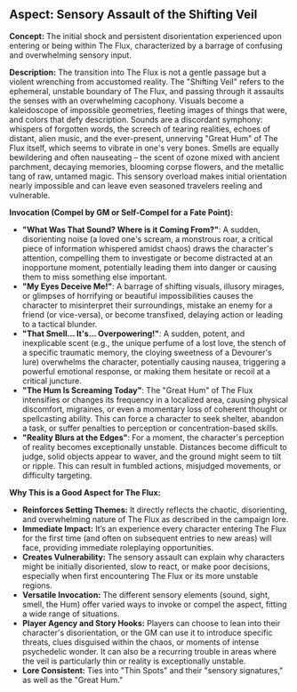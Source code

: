 ## Aspect: Sensory Assault of the Shifting Veil

**Concept:** The initial shock and persistent disorientation experienced upon entering or being within The Flux, characterized by a barrage of confusing and overwhelming sensory input.

**Description:**
The transition into The Flux is not a gentle passage but a violent wrenching from accustomed reality. The "Shifting Veil" refers to the ephemeral, unstable boundary of The Flux, and passing through it assaults the senses with an overwhelming cacophony. Visuals become a kaleidoscope of impossible geometries, fleeting images of things that were, and colors that defy description. Sounds are a discordant symphony: whispers of forgotten words, the screech of tearing realities, echoes of distant, alien music, and the ever-present, unnerving "Great Hum" of The Flux itself, which seems to vibrate in one's very bones. Smells are equally bewildering and often nauseating – the scent of ozone mixed with ancient parchment, decaying memories, blooming corpse flowers, and the metallic tang of raw, untamed magic. This sensory overload makes initial orientation nearly impossible and can leave even seasoned travelers reeling and vulnerable.

**Invocation (Compel by GM or Self-Compel for a Fate Point):**

*   **"What Was That Sound? Where is it Coming From?"**: A sudden, disorienting noise (a loved one's scream, a monstrous roar, a critical piece of information whispered amidst chaos) draws the character's attention, compelling them to investigate or become distracted at an inopportune moment, potentially leading them into danger or causing them to miss something else important.
*   **"My Eyes Deceive Me!"**: A barrage of shifting visuals, illusory mirages, or glimpses of horrifying or beautiful impossibilities causes the character to misinterpret their surroundings, mistake an enemy for a friend (or vice-versa), or become transfixed, delaying action or leading to a tactical blunder.
*   **"That Smell... It's... Overpowering!"**: A sudden, potent, and inexplicable scent (e.g., the unique perfume of a lost love, the stench of a specific traumatic memory, the cloying sweetness of a Devourer's lure) overwhelms the character, potentially causing nausea, triggering a powerful emotional response, or making them hesitate or recoil at a critical juncture.
*   **"The Hum Is Screaming Today"**: The "Great Hum" of The Flux intensifies or changes its frequency in a localized area, causing physical discomfort, migraines, or even a momentary loss of coherent thought or spellcasting ability. This can force a character to seek shelter, abandon a task, or suffer penalties to perception or concentration-based skills.
*   **"Reality Blurs at the Edges"**: For a moment, the character's perception of reality becomes exceptionally unstable. Distances become difficult to judge, solid objects appear to waver, and the ground might seem to tilt or ripple. This can result in fumbled actions, misjudged movements, or difficulty targeting.

**Why This is a Good Aspect for The Flux:**

*   **Reinforces Setting Themes:** It directly reflects the chaotic, disorienting, and overwhelming nature of The Flux as described in the campaign lore.
*   **Immediate Impact:** It’s an experience every character entering The Flux for the first time (and often on subsequent entries to new areas) will face, providing immediate roleplaying opportunities.
*   **Creates Vulnerability:** The sensory assault can explain why characters might be initially disoriented, slow to react, or make poor decisions, especially when first encountering The Flux or its more unstable regions.
*   **Versatile Invocation:** The different sensory elements (sound, sight, smell, the Hum) offer varied ways to invoke or compel the aspect, fitting a wide range of situations.
*   **Player Agency and Story Hooks:** Players can choose to lean into their character's disorientation, or the GM can use it to introduce specific threats, clues disguised within the chaos, or moments of intense psychedelic wonder. It can also be a recurring trouble in areas where the veil is particularly thin or reality is exceptionally unstable.
*   **Lore Consistent:** Ties into "Thin Spots" and their "sensory signatures," as well as the "Great Hum."